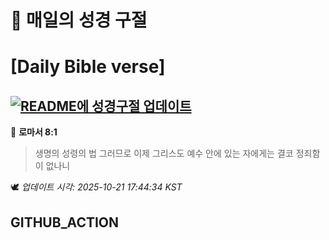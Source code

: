 # 🙏 매일의 성경 구절
# [Daily Bible verse]
## [![README에 성경구절 업데이트](https://github.com/DONGSUKA/first_test/actions/workflows/update-readme-bible.yml/badge.svg)](https://github.com/DONGSUKA/first_test/actions/workflows/update-readme-bible.yml)
<!-- START_BIBLE_VERSE -->
📖 **로마서 8:1**
> 생명의 성령의 법 그러므로 이제 그리스도 예수 안에 있는 자에게는 결코 정죄함이 없나니

🕊️ _업데이트 시각: 2025-10-21 17:44:34 KST_
  <!-- END_BIBLE_VERSE -->
## GITHUB_ACTION
